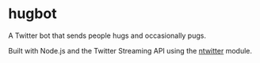 hugbot
=============
A Twitter bot that sends people hugs and occasionally pugs.

Built with Node.js and the Twitter Streaming API using the [ntwitter](https://github.com/AvianFlu/ntwitter) module.
